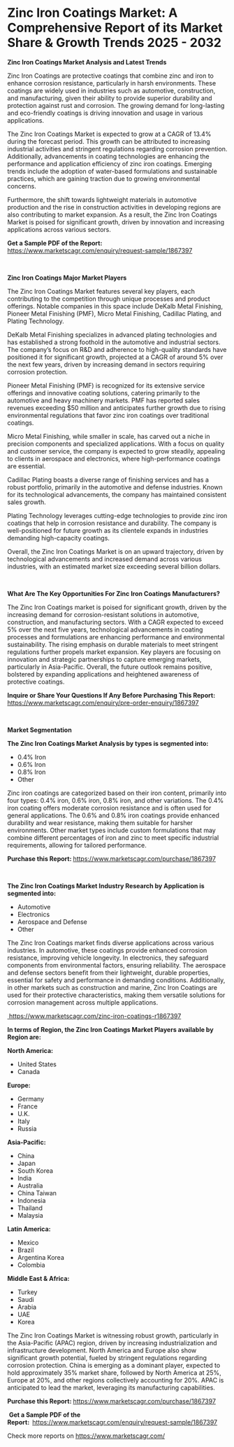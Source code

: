 <p><h1>Zinc Iron Coatings Market: A Comprehensive Report of its Market Share & Growth Trends 2025 - 2032</h1></p><p><strong>Zinc Iron Coatings Market Analysis and Latest Trends</strong></p>
<p><p>Zinc Iron Coatings are protective coatings that combine zinc and iron to enhance corrosion resistance, particularly in harsh environments. These coatings are widely used in industries such as automotive, construction, and manufacturing, given their ability to provide superior durability and protection against rust and corrosion. The growing demand for long-lasting and eco-friendly coatings is driving innovation and usage in various applications.</p><p>The Zinc Iron Coatings Market is expected to grow at a CAGR of 13.4% during the forecast period. This growth can be attributed to increasing industrial activities and stringent regulations regarding corrosion prevention. Additionally, advancements in coating technologies are enhancing the performance and application efficiency of zinc iron coatings. Emerging trends include the adoption of water-based formulations and sustainable practices, which are gaining traction due to growing environmental concerns.</p><p>Furthermore, the shift towards lightweight materials in automotive production and the rise in construction activities in developing regions are also contributing to market expansion. As a result, the Zinc Iron Coatings Market is poised for significant growth, driven by innovation and increasing applications across various sectors.</p></p>
<p><strong>Get a Sample PDF of the Report:&nbsp;</strong> <a href="https://www.marketscagr.com/enquiry/request-sample/1867397?utm_campaign=1126&utm_medium=2&utm_source=Github&utm_content=ia&utm_term=04022025&utm_id=zinc-iron-coatings">https://www.marketscagr.com/enquiry/request-sample/1867397</a></p>
<p>&nbsp;</p>
<p><strong>Zinc Iron Coatings Major Market Players</strong></p>
<p><p>The Zinc Iron Coatings Market features several key players, each contributing to the competition through unique processes and product offerings. Notable companies in this space include DeKalb Metal Finishing, Pioneer Metal Finishing (PMF), Micro Metal Finishing, Cadillac Plating, and Plating Technology.</p><p>DeKalb Metal Finishing specializes in advanced plating technologies and has established a strong foothold in the automotive and industrial sectors. The company’s focus on R&D and adherence to high-quality standards have positioned it for significant growth, projected at a CAGR of around 5% over the next few years, driven by increasing demand in sectors requiring corrosion protection.</p><p>Pioneer Metal Finishing (PMF) is recognized for its extensive service offerings and innovative coating solutions, catering primarily to the automotive and heavy machinery markets. PMF has reported sales revenues exceeding $50 million and anticipates further growth due to rising environmental regulations that favor zinc iron coatings over traditional coatings.</p><p>Micro Metal Finishing, while smaller in scale, has carved out a niche in precision components and specialized applications. With a focus on quality and customer service, the company is expected to grow steadily, appealing to clients in aerospace and electronics, where high-performance coatings are essential.</p><p>Cadillac Plating boasts a diverse range of finishing services and has a robust portfolio, primarily in the automotive and defense industries. Known for its technological advancements, the company has maintained consistent sales growth.</p><p>Plating Technology leverages cutting-edge technologies to provide zinc iron coatings that help in corrosion resistance and durability. The company is well-positioned for future growth as its clientele expands in industries demanding high-capacity coatings.</p><p>Overall, the Zinc Iron Coatings Market is on an upward trajectory, driven by technological advancements and increased demand across various industries, with an estimated market size exceeding several billion dollars.</p></p>
<p>&nbsp;</p>
<p><strong>What Are The Key Opportunities For Zinc Iron Coatings Manufacturers?</strong></p>
<p><p>The Zinc Iron Coatings market is poised for significant growth, driven by the increasing demand for corrosion-resistant solutions in automotive, construction, and manufacturing sectors. With a CAGR expected to exceed 5% over the next five years, technological advancements in coating processes and formulations are enhancing performance and environmental sustainability. The rising emphasis on durable materials to meet stringent regulations further propels market expansion. Key players are focusing on innovation and strategic partnerships to capture emerging markets, particularly in Asia-Pacific. Overall, the future outlook remains positive, bolstered by expanding applications and heightened awareness of protective coatings.</p></p>
<p><strong>Inquire or Share Your Questions If Any Before Purchasing This Report:</strong> <a href="https://www.marketscagr.com/enquiry/pre-order-enquiry/1867397?utm_campaign=1126&utm_medium=2&utm_source=Github&utm_content=ia&utm_term=04022025&utm_id=zinc-iron-coatings">https://www.marketscagr.com/enquiry/pre-order-enquiry/1867397</a></p>
<p>&nbsp;</p>
<p><strong>Market Segmentation</strong></p>
<p><strong>The Zinc Iron Coatings Market Analysis by types is segmented into:</strong></p>
<p><ul><li>0.4% Iron</li><li>0.6% Iron</li><li>0.8% Iron</li><li>Other</li></ul></p>
<p><p>Zinc iron coatings are categorized based on their iron content, primarily into four types: 0.4% iron, 0.6% iron, 0.8% iron, and other variations. The 0.4% iron coating offers moderate corrosion resistance and is often used for general applications. The 0.6% and 0.8% iron coatings provide enhanced durability and wear resistance, making them suitable for harsher environments. Other market types include custom formulations that may combine different percentages of iron and zinc to meet specific industrial requirements, allowing for tailored performance.</p></p>
<p><strong>Purchase this Report:&nbsp;</strong><a href="https://www.marketscagr.com/purchase/1867397?utm_campaign=1126&utm_medium=2&utm_source=Github&utm_content=ia&utm_term=04022025&utm_id=zinc-iron-coatings">https://www.marketscagr.com/purchase/1867397</a></p>
<p>&nbsp;</p>
<p><strong>The Zinc Iron Coatings Market Industry Research by Application is segmented into:</strong></p>
<p><ul><li>Automotive</li><li>Electronics</li><li>Aerospace and Defense</li><li>Other</li></ul></p>
<p><p>The Zinc Iron Coatings market finds diverse applications across various industries. In automotive, these coatings provide enhanced corrosion resistance, improving vehicle longevity. In electronics, they safeguard components from environmental factors, ensuring reliability. The aerospace and defense sectors benefit from their lightweight, durable properties, essential for safety and performance in demanding conditions. Additionally, in other markets such as construction and marine, Zinc Iron Coatings are used for their protective characteristics, making them versatile solutions for corrosion management across multiple applications.</p></p>
<p><a href="https://www.marketscagr.com/zinc-iron-coatings-r1867397?utm_campaign=1126&utm_medium=2&utm_source=Github&utm_content=ia&utm_term=04022025&utm_id=zinc-iron-coatings">&nbsp;https://www.marketscagr.com/zinc-iron-coatings-r1867397</a></p>
<p><strong>In terms of Region, the Zinc Iron Coatings Market Players available by Region are:</strong></p>
<p>
    <p> <strong> North America: </strong>
        <ul>
            <li>United States</li>
            <li>Canada</li>
        </ul>
        </p> 
    <p> <strong> Europe: </strong>
        <ul>
            <li>Germany</li>
            <li>France</li>
            <li>U.K.</li>
            <li>Italy</li>
            <li>Russia</li>
        </ul>
        </p> 
    <p> <strong> Asia-Pacific: </strong>
        <ul>
            <li>China</li>
            <li>Japan</li>
            <li>South Korea</li>
            <li>India</li>
            <li>Australia</li>
            <li>China Taiwan</li>
            <li>Indonesia</li>
            <li>Thailand</li>
            <li>Malaysia</li>
        </ul>
        </p> 
    <p> <strong> Latin America: </strong>
        <ul>
            <li>Mexico</li>
            <li>Brazil</li>
            <li>Argentina Korea</li>
            <li>Colombia</li>
        </ul>
        </p> 
    <p> <strong> Middle East & Africa: </strong>
        <ul>
            <li>Turkey</li>
            <li>Saudi</li>
            <li>Arabia</li>
            <li>UAE</li>
            <li>Korea</li>
        </ul>
    </p>
    </p>
<p><p>The Zinc Iron Coatings Market is witnessing robust growth, particularly in the Asia-Pacific (APAC) region, driven by increasing industrialization and infrastructure development. North America and Europe also show significant growth potential, fueled by stringent regulations regarding corrosion protection. China is emerging as a dominant player, expected to hold approximately 35% market share, followed by North America at 25%, Europe at 20%, and other regions collectively accounting for 20%. APAC is anticipated to lead the market, leveraging its manufacturing capabilities.</p></p>
<p><strong>Purchase this Report: </strong><a href="https://www.marketscagr.com/purchase/1867397?utm_campaign=1126&utm_medium=2&utm_source=Github&utm_content=ia&utm_term=04022025&utm_id=zinc-iron-coatings">https://www.marketscagr.com/purchase/1867397</a></p>
<p>&nbsp;<strong>Get a Sample PDF of the Report:&nbsp;&nbsp;</strong><a href="https://www.marketscagr.com/enquiry/request-sample/1867397?utm_campaign=1126&utm_medium=2&utm_source=Github&utm_content=ia&utm_term=04022025&utm_id=zinc-iron-coatings">https://www.marketscagr.com/enquiry/request-sample/1867397</a></p>
<p><strong></strong></p>
<p>Check more reports on <a href="https://www.marketscagr.com/?utm_campaign=1126&utm_medium=2&utm_source=Github&utm_content=ia&utm_term=04022025&utm_id=zinc-iron-coatings">https://www.marketscagr.com/</a></p>